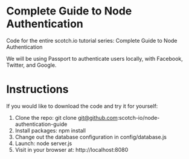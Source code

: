 # Complete Guide to Node Authentication

Code for the entire scotch.io tutorial series: Complete Guide to Node Authentication

We will be using Passport to authenticate users locally, with Facebook, Twitter, and Google.

# Instructions

If you would like to download the code and try it for yourself:

1. Clone the repo: git clone git@github.com:scotch-io/node-authentication-guide
2. Install packages: npm install
3. Change out the database configuration in config/database.js
4. Launch: node server.js
5. Visit in your browser at: http://localhost:8080
